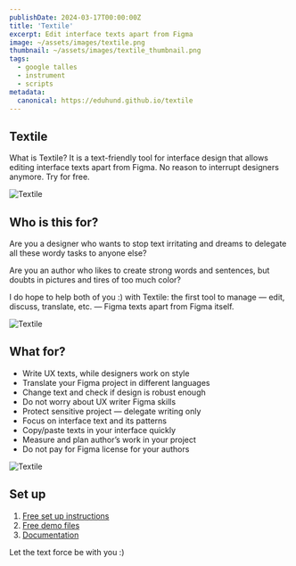```yaml
---
publishDate: 2024-03-17T00:00:00Z
title: 'Textile'
excerpt: Edit interface texts apart from Figma
image: ~/assets/images/textile.png
thumbnail: ~/assets/images/textile_thumbnail.png
tags:
  - google talles
  - instrument
  - scripts
metadata:
  canonical: https://eduhund.github.io/textile
---
```


## Textile
What is Textile? It is a text-friendly tool for interface design that allows editing interface texts apart from Figma. No reason to interrupt designers anymore. Try for free.

![Textile](~/assets/images/textile-texts.png)

## Who is this for? 
Are you a designer who wants to stop text irritating and dreams to delegate all these wordy tasks to anyone else?

Are you an author who likes to create strong words and sentences, but doubts in pictures and tires of too much color?

I do hope to help both of you :) with Textile: the first tool to manage — edit, discuss, translate, etc. — Figma texts apart from Figma itself.

![Textile](~/assets/images/textile-2.png)

## What for?
- Write UX texts, while designers work on style
- Translate your Figma project in different languages
- Change text and check if design is robust enough
- Do not worry about UX writer Figma skills
- Protect sensitive project — delegate writing only
- Focus on interface text and its patterns
- Copy/paste texts in your interface quickly
- Measure and plan author’s work in your project
- Do not pay for Figma license for your authors

![Textile](~/assets/images/textile-3.png)

## Set up
1. [Free set up instructions](https://docs.google.com/document/d/1bycZAlmCtTRd1lwokXU2FtjB-AYmKymaCTx1GvNa53o/edit#heading=h.4edgo4rmh6w)
2. [Free demo files](https://www.figma.com/file/yUCGBC8x1SDk9BEnkNobRi/Textile-%E2%80%A2-Demo-Files?type=design&node-id=0%3A1&mode=design&t=HBfNYcgO1npg7sP7-1)
3. [Documentation](https://github.com/eduhund/textile)

Let the text force be with you :)

